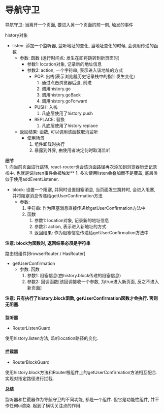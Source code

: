 # 导航守卫

导航守卫: 当离开一个页面, 要进入另一个页面的前一刻, 触发的事件

history对象

- listen: 添加一个监听器, 监听地址的变化, 当地址变化的时候, 会调用传递的函数
    - 参数: 函数 (运行时间点: 发生在即将跳转到新页面时)
        - 参数1: location对象, 记录新的地址信息
        - 参数2: action, 一个字符串, 表示进入该地址的方式
            - POP: 出栈(表示浏览器历史记录栈中的指针发生变化)
                1. 通过点击浏览器后退, 前进
                2. 调用history.go
                3. 调用history.goBack
                4. 调用history.goForward
            - PUSH: 入栈
                1. 凡底层使用了history.push
            - REPLACE: 替换
                1. 凡底层使用了history.replace
    - 返回结果: 函数, 可以调用该函数取消监听
        - 使用场景
            1. 组件卸载时执行
            2. 暴露到外界, 由使用者决定何时取消监听

**细节**            
    1. 向当前页面进行跳转, react-router也会该页面路径再次添加到浏览器历史记录栈中. 也就是说listen事件会被触发**
    1. 多次使用listen会叠加而不是覆盖, 底层类似于使用addEventListener.
            
- block: 设置一个阻塞, 并同时设置阻塞消息, 当页面发生跳转时, 会进入阻塞, 并将阻塞消息传递给getUserConfirmation方法
    - 参数:
        1. 字符串: 作为阻塞消息直接传递给getUserConfirmation方法中
        2. 函数
            1. 参数1: location对象, 记录新的地址信息
            2. 参数2: action, 表示进入新地址的方式
            3. 返回结果: 作为阻塞信息传递给getUserConfirmation方法中
            
**注意: block为函数时, 返回结果必须是字符串**
            
路由根组件[BrowserRouter / HasRouter]

- getUserConfirmation
    - 参数: 函数
        1. 参数1: 阻塞信息(由history.block传递的阻塞信息)
        2. 参数2: 回调函数[该回调接收一个参数, 为true进入新页面, 反之不进入新页面]
            
**注意: 只有执行了history.block函数, getUserConfirmation函数才会执行. 否则无阻塞.**

### ```监听器```

- RouterListenGuard

使用history.listen方法, 监听location路径的变化.

### ```拦截器```

- RouterBlockGuard

使用history.block方法和Router根组件上的getUserConfirmation方法相互配合. 实现对指定路径进行拦截.

**总结**

监听器和拦截器作为导航守卫的不同功能, 都是一个组件. 但它是功能性组件, 并不作任何ui渲染. 起到了横切关注点的作用.